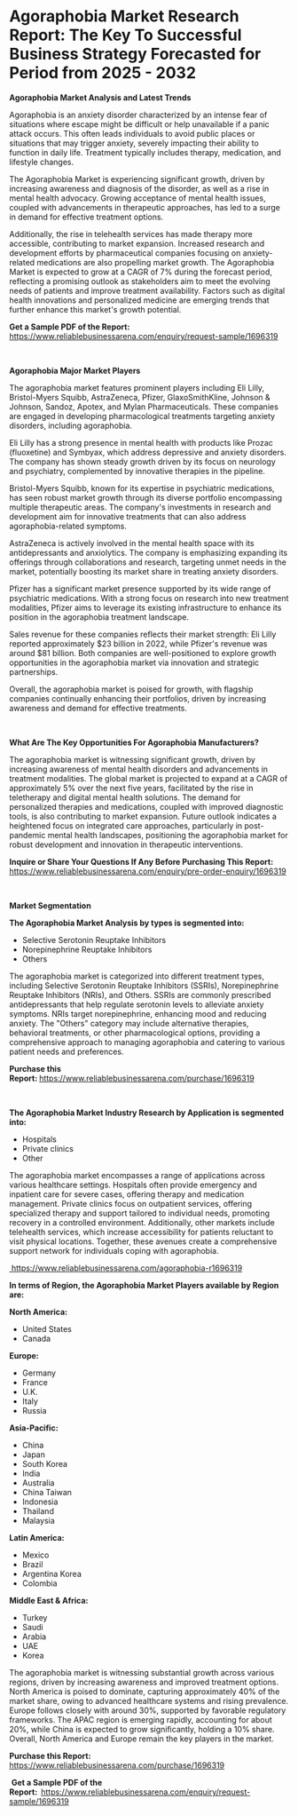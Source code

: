 <p><h1>Agoraphobia Market Research Report: The Key To Successful Business Strategy Forecasted for Period from 2025 - 2032</h1></p><p><strong>Agoraphobia Market Analysis and Latest Trends</strong></p>
<p><p>Agoraphobia is an anxiety disorder characterized by an intense fear of situations where escape might be difficult or help unavailable if a panic attack occurs. This often leads individuals to avoid public places or situations that may trigger anxiety, severely impacting their ability to function in daily life. Treatment typically includes therapy, medication, and lifestyle changes.</p><p>The Agoraphobia Market is experiencing significant growth, driven by increasing awareness and diagnosis of the disorder, as well as a rise in mental health advocacy. Growing acceptance of mental health issues, coupled with advancements in therapeutic approaches, has led to a surge in demand for effective treatment options. </p><p>Additionally, the rise in telehealth services has made therapy more accessible, contributing to market expansion. Increased research and development efforts by pharmaceutical companies focusing on anxiety-related medications are also propelling market growth. The Agoraphobia Market is expected to grow at a CAGR of 7% during the forecast period, reflecting a promising outlook as stakeholders aim to meet the evolving needs of patients and improve treatment availability. Factors such as digital health innovations and personalized medicine are emerging trends that further enhance this market's growth potential.</p></p>
<p><strong>Get a Sample PDF of the Report:&nbsp;</strong> <a href="https://www.reliablebusinessarena.com/enquiry/request-sample/1696319?utm_campaign=3267&utm_medium=2&utm_source=Github&utm_content=ia&utm_term=13042025&utm_id=agoraphobia">https://www.reliablebusinessarena.com/enquiry/request-sample/1696319</a></p>
<p>&nbsp;</p>
<p><strong>Agoraphobia Major Market Players</strong></p>
<p><p>The agoraphobia market features prominent players including Eli Lilly, Bristol-Myers Squibb, AstraZeneca, Pfizer, GlaxoSmithKline, Johnson & Johnson, Sandoz, Apotex, and Mylan Pharmaceuticals. These companies are engaged in developing pharmacological treatments targeting anxiety disorders, including agoraphobia.</p><p>Eli Lilly has a strong presence in mental health with products like Prozac (fluoxetine) and Symbyax, which address depressive and anxiety disorders. The company has shown steady growth driven by its focus on neurology and psychiatry, complemented by innovative therapies in the pipeline.</p><p>Bristol-Myers Squibb, known for its expertise in psychiatric medications, has seen robust market growth through its diverse portfolio encompassing multiple therapeutic areas. The company's investments in research and development aim for innovative treatments that can also address agoraphobia-related symptoms.</p><p>AstraZeneca is actively involved in the mental health space with its antidepressants and anxiolytics. The company is emphasizing expanding its offerings through collaborations and research, targeting unmet needs in the market, potentially boosting its market share in treating anxiety disorders.</p><p>Pfizer has a significant market presence supported by its wide range of psychiatric medications. With a strong focus on research into new treatment modalities, Pfizer aims to leverage its existing infrastructure to enhance its position in the agoraphobia treatment landscape.</p><p>Sales revenue for these companies reflects their market strength: Eli Lilly reported approximately $23 billion in 2022, while Pfizer's revenue was around $81 billion. Both companies are well-positioned to explore growth opportunities in the agoraphobia market via innovation and strategic partnerships.</p><p>Overall, the agoraphobia market is poised for growth, with flagship companies continually enhancing their portfolios, driven by increasing awareness and demand for effective treatments.</p></p>
<p>&nbsp;</p>
<p><strong>What Are The Key Opportunities For Agoraphobia Manufacturers?</strong></p>
<p><p>The agoraphobia market is witnessing significant growth, driven by increasing awareness of mental health disorders and advancements in treatment modalities. The global market is projected to expand at a CAGR of approximately 5% over the next five years, facilitated by the rise in teletherapy and digital mental health solutions. The demand for personalized therapies and medications, coupled with improved diagnostic tools, is also contributing to market expansion. Future outlook indicates a heightened focus on integrated care approaches, particularly in post-pandemic mental health landscapes, positioning the agoraphobia market for robust development and innovation in therapeutic interventions.</p></p>
<p><strong>Inquire or Share Your Questions If Any Before Purchasing This Report:</strong> <a href="https://www.reliablebusinessarena.com/enquiry/pre-order-enquiry/1696319?utm_campaign=3267&utm_medium=2&utm_source=Github&utm_content=ia&utm_term=13042025&utm_id=agoraphobia">https://www.reliablebusinessarena.com/enquiry/pre-order-enquiry/1696319</a></p>
<p>&nbsp;</p>
<p><strong>Market Segmentation</strong></p>
<p><strong>The Agoraphobia Market Analysis by types is segmented into:</strong></p>
<p><ul><li>Selective Serotonin Reuptake Inhibitors</li><li>Norepinephrine Reuptake Inhibitors</li><li>Others</li></ul></p>
<p><p>The agoraphobia market is categorized into different treatment types, including Selective Serotonin Reuptake Inhibitors (SSRIs), Norepinephrine Reuptake Inhibitors (NRIs), and Others. SSRIs are commonly prescribed antidepressants that help regulate serotonin levels to alleviate anxiety symptoms. NRIs target norepinephrine, enhancing mood and reducing anxiety. The "Others" category may include alternative therapies, behavioral treatments, or other pharmacological options, providing a comprehensive approach to managing agoraphobia and catering to various patient needs and preferences.</p></p>
<p><strong>Purchase this Report:&nbsp;</strong><a href="https://www.reliablebusinessarena.com/purchase/1696319?utm_campaign=3267&utm_medium=2&utm_source=Github&utm_content=ia&utm_term=13042025&utm_id=agoraphobia">https://www.reliablebusinessarena.com/purchase/1696319</a></p>
<p>&nbsp;</p>
<p><strong>The Agoraphobia Market Industry Research by Application is segmented into:</strong></p>
<p><ul><li>Hospitals</li><li>Private clinics</li><li>Other</li></ul></p>
<p><p>The agoraphobia market encompasses a range of applications across various healthcare settings. Hospitals often provide emergency and inpatient care for severe cases, offering therapy and medication management. Private clinics focus on outpatient services, offering specialized therapy and support tailored to individual needs, promoting recovery in a controlled environment. Additionally, other markets include telehealth services, which increase accessibility for patients reluctant to visit physical locations. Together, these avenues create a comprehensive support network for individuals coping with agoraphobia.</p></p>
<p><a href="https://www.reliablebusinessarena.com/agoraphobia-r1696319?utm_campaign=3267&utm_medium=2&utm_source=Github&utm_content=ia&utm_term=13042025&utm_id=agoraphobia">&nbsp;https://www.reliablebusinessarena.com/agoraphobia-r1696319</a></p>
<p><strong>In terms of Region, the Agoraphobia Market Players available by Region are:</strong></p>
<p>
    <p> <strong> North America: </strong>
        <ul>
            <li>United States</li>
            <li>Canada</li>
        </ul>
        </p> 
    <p> <strong> Europe: </strong>
        <ul>
            <li>Germany</li>
            <li>France</li>
            <li>U.K.</li>
            <li>Italy</li>
            <li>Russia</li>
        </ul>
        </p> 
    <p> <strong> Asia-Pacific: </strong>
        <ul>
            <li>China</li>
            <li>Japan</li>
            <li>South Korea</li>
            <li>India</li>
            <li>Australia</li>
            <li>China Taiwan</li>
            <li>Indonesia</li>
            <li>Thailand</li>
            <li>Malaysia</li>
        </ul>
        </p> 
    <p> <strong> Latin America: </strong>
        <ul>
            <li>Mexico</li>
            <li>Brazil</li>
            <li>Argentina Korea</li>
            <li>Colombia</li>
        </ul>
        </p> 
    <p> <strong> Middle East & Africa: </strong>
        <ul>
            <li>Turkey</li>
            <li>Saudi</li>
            <li>Arabia</li>
            <li>UAE</li>
            <li>Korea</li>
        </ul>
    </p>
    </p>
<p><p>The agoraphobia market is witnessing substantial growth across various regions, driven by increasing awareness and improved treatment options. North America is poised to dominate, capturing approximately 40% of the market share, owing to advanced healthcare systems and rising prevalence. Europe follows closely with around 30%, supported by favorable regulatory frameworks. The APAC region is emerging rapidly, accounting for about 20%, while China is expected to grow significantly, holding a 10% share. Overall, North America and Europe remain the key players in the market.</p></p>
<p><strong>Purchase this Report: </strong><a href="https://www.reliablebusinessarena.com/purchase/1696319?utm_campaign=3267&utm_medium=2&utm_source=Github&utm_content=ia&utm_term=13042025&utm_id=agoraphobia">https://www.reliablebusinessarena.com/purchase/1696319</a></p>
<p>&nbsp;<strong>Get a Sample PDF of the Report:&nbsp;&nbsp;</strong><a href="https://www.reliablebusinessarena.com/enquiry/request-sample/1696319?utm_campaign=3267&utm_medium=2&utm_source=Github&utm_content=ia&utm_term=13042025&utm_id=agoraphobia">https://www.reliablebusinessarena.com/enquiry/request-sample/1696319</a></p>
<p><strong></strong></p>
<p><p></p><p></p><p></p></p>